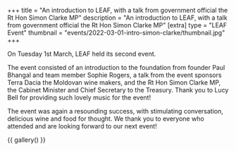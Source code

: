 +++
title = "An introduction to LEAF, with a talk from government official the Rt Hon Simon Clarke MP"
description = "An introduction to LEAF, with a talk from government official the Rt Hon Simon Clarke MP"
[extra]
type = "LEAF Event"
thumbnail = "events/2022-03-01-intro-simon-clarke/thumbnail.jpg"
+++

On Tuesday 1st March, LEAF held its second event.

The event consisted of an introduction to the foundation from founder Paul Bhangal and team member Sophie Rogers, a talk from the event sponsors Terra Dacia the Moldovan wine makers, and the Rt Hon Simon Clarke MP, the Cabinet Minister and Chief Secretary to the Treasury. Thank you to Lucy Bell for providing such lovely music for the event!

<!-- more -->

The event was again a resounding success, with stimulating conversation, delicious wine and food for thought. We thank you to everyone who attended and are looking forward to our next event!

{{ gallery() }}
